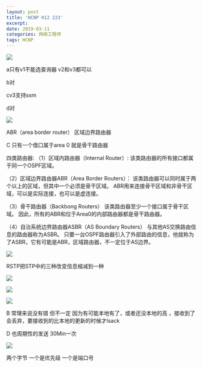```yaml
---
layout: post
title: 'HCNP H12 223'
excerpt: 
date: 2019-03-11
categories: 网络工程师
tags: HCNP
---
```




![](https://youyefu-1251686655.cos.ap-beijing.myqcloud.com/img/20190311150010.png)

a只有v1不能选查询器 v2和v3都可以

b对

cv3支持ssm

d对

![](https://youyefu-1251686655.cos.ap-beijing.myqcloud.com/img/20190311152303.png)

ABR（area border router） 区域边界路由器

C 只有一个借口属于area 0 就是骨干路由器

四类路由器: （1）区域内路由器（Internal Router）: 该类路由器的所有接口都属于同一个OSPF区域。 

（2）区域边界路由器ABR（Area Border Routers）： 该类路由器可以同时属于两个以上的区域，但其中一个必须是骨干区域。 ABR用来连接骨干区域和非骨干区域，可以是实际连接，也可以是虚连接。 

（3）骨干路由器（Backbong Routers） 该类路由器至少一个接口属于骨干区域。 因此，所有的ABR和位于Area0的内部路由器都是骨干路由器。 

（4）自治系统边界路由器ASBR（AS Boundary Routers） 与其他AS交换路由信息的路由器称为ASBR。 只要一台OSPF路由器引入了外部路由的信息，他就称为了ASBR，它有可能是ABR，区域路由器，不一定位于AS边界。 

![](https://youyefu-1251686655.cos.ap-beijing.myqcloud.com/img/20190311153447.png)

RSTP把STP中的三种改变信息缩减到一种

![](https://youyefu-1251686655.cos.ap-beijing.myqcloud.com/img/20190311153850.png)

![](https://youyefu-1251686655.cos.ap-beijing.myqcloud.com/img/20190311163308.png)

![](https://youyefu-1251686655.cos.ap-beijing.myqcloud.com/img/20190311163532.png)

B 常理来说没有错 但不一定 因为有可能本地有了，或者还没本地的高 ，接收到了会丢弃，要接收到的比本地的更新的时候才lsack

D 也周期性的发送 30Min一次



![](https://youyefu-1251686655.cos.ap-beijing.myqcloud.com/img/20190311163921.png)

两个字节  一个是优先级 一个是端口号

